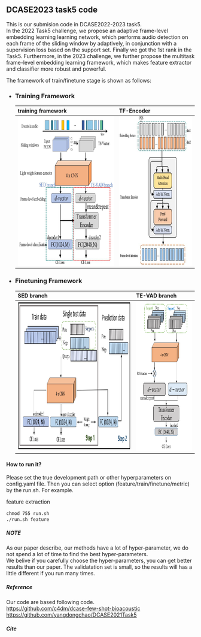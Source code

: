 <!--
 * @Descripttion: 
 * @version: 
 * @Author: gwyan
 * @Date: 2023-12-20 14:37:31
 * @LastEditors: gwyan
 * @LastEditTime: 2023-12-25 09:50:13
-->

## DCASE2023 task5 code
This is our submision code in DCASE2022-2023 task5. <br/>
In the 2022 Task5 challenge, we propose an adaptive frame-level embedding learning learning network, which performs audio detection on each frame of the sliding window by adaptively, in conjunction with a supervision loss based on the support set. Finally we got the 1st rank in the Task5. Furthermore, in the 2023 challenge, we further propose the multitask frame-level embedding learning framework, which makes feature extractor and classifier more robust and powerful.<br/>

The framework of train/finetune stage is shown as follows:
* ### Training Framework      
    |  training framework         |  TF-Encoder                          |
    |-------------------------------|------------------------------|
    | <img src="picture/train_stage.jpg" alt="network" title="training framework" style="width: 500px; height: 400px" />   | <img src="picture/TF-encoder.jpg" alt="network" title="finetune framework" style="width: 380px; height: 400px" /> |                         

* ### Finetuning Framework                               
    |  SED branch          |  TE-VAD branch                           |
    |-------------------------------|------------------------------|
    | <img src="picture/ft_classification_branch.jpg" alt="network" title="finetune framework" style="width: 680px; height: 400px" />   | <img src="picture/ft_tsvad_branch.jpg" alt="network" title="finetune framework" style="width: 300px; height: 400px" /> |


#### How to run it?
Please set the true development path or other hyperparameters on config.yaml file. Then you can select option (feature/train/finetune/metric) by the run.sh. For example. <br/>

feature extraction <br/>

    chmod 755 run.sh 
    ./run.sh feature


##### NOTE
As our paper describe, our methods have a lot of hyper-parameter, we do not spend a lot of time to find the best hyper-parameters.<br/> 
We belive if you carefully choose the hyper-parameters, you can get better results than our paper. The validatation set is small, so the results will has a little different if you run many times.


##### Reference
Our code are based following code. <br/>
https://github.com/c4dm/dcase-few-shot-bioacoustic <br/>
https://github.com/yangdongchao/DCASE2021Task5

##### Cite



